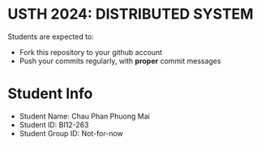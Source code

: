 USTH 2024: DISTRIBUTED SYSTEM
=====================================================

Students are expected to:
* Fork this repository to your github account
* Push your commits regularly, with **proper** commit messages


Student Info
=========================

* Student Name: Chau Phan Phuong Mai 
* Student ID: BI12-263 
* Student Group ID: Not-for-now

